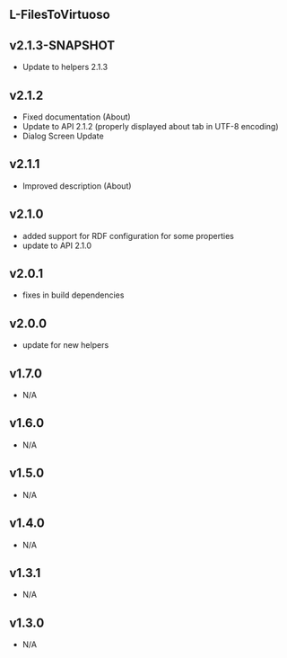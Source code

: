 L-FilesToVirtuoso
----------

v2.1.3-SNAPSHOT
---
* Update to helpers 2.1.3

v2.1.2
---
* Fixed documentation (About)
* Update to API 2.1.2 (properly displayed about tab in UTF-8 encoding)
* Dialog Screen Update

v2.1.1
---
* Improved description (About)

v2.1.0
---
* added support for RDF configuration for some properties
* update to API 2.1.0

v2.0.1
---
* fixes in build dependencies

v2.0.0
---
* update for new helpers

v1.7.0
---
* N/A

v1.6.0
---
* N/A

v1.5.0
---
* N/A

v1.4.0
---
* N/A

v1.3.1
---
* N/A

v1.3.0
---
* N/A